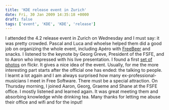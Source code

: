 ```yaml
---
title: 'KDE release event in Zurich'
date: Fri, 30 Jan 2009 14:35:18 +0000
draft: false
tags: ['event', 'KDE', 'KDE', 'release']
---
```


I attended the 4.2 release event in Zurich on Wednesday and I must say: it was pretty crowded. Pascal and Luca and whoelse helped them did a good job on organizing the whole event, including Apéro with [FreeBeer](http://www.project21.ch/freebeer) and snacks. I listened to the keynote by Georg Greve, President of the FSFE, and to Aaron who impressed with his live presentation. I found a first [set of photos](http://flickr.com/photos/tuxmaniac/sets/72157613077982603/) on flickr. It gives a nice idea of the event. Usually, for me the more interesting part starts after the official one has ended: the talking to people. I learnt a lot again and I am always surprised how many ex-professional-musicians I meet in Free Software. There must be a special attraction. On Thursday morning, I joined Aaron, Georg, Graeme and Shane at the FSFE office. I mostly listened and learned again. It was great meeting them and absorbing knowledge while drinking tea. Many thanks for letting me abuse their office and wifi and for the input!